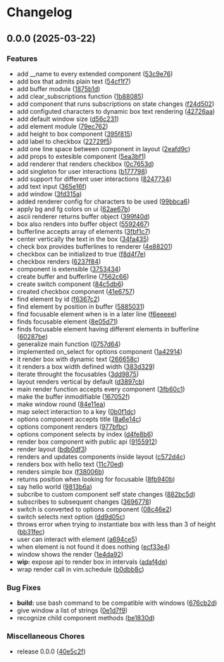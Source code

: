 # Changelog

## 0.0.0 (2025-03-22)


### Features

* add __name to every extended component ([53c9e76](https://github.com/rcasia/ascii-ui.nvim/commit/53c9e76b123247419d6c187403a35b78d2e2f310))
* add box that admits plain text ([54cf1f7](https://github.com/rcasia/ascii-ui.nvim/commit/54cf1f73b880c78fe7a99b47d0512abd6098d59b))
* add buffer module ([1875b1d](https://github.com/rcasia/ascii-ui.nvim/commit/1875b1db8cd9dad6bc7fe561d7659319351bcf90))
* add clear_subscriptions function ([1b88085](https://github.com/rcasia/ascii-ui.nvim/commit/1b880851262b72ae9df14cf7d941cb72670eb260))
* add component that runs subscriptions on state changes ([f24d502](https://github.com/rcasia/ascii-ui.nvim/commit/f24d50251fec80729f763d4f9517b1513a308cde))
* add configuted characters to dynamic box text rendering ([42726aa](https://github.com/rcasia/ascii-ui.nvim/commit/42726aaef5c810f5f6183c80022b229bdd19c7d1))
* add default window size ([d56c231](https://github.com/rcasia/ascii-ui.nvim/commit/d56c231bd9b4c473690752bca1a893b62a3a7b03))
* add element module ([79ec762](https://github.com/rcasia/ascii-ui.nvim/commit/79ec76211150d94a5e4b7c6b5ed21143062a1cb1))
* add height to box component ([395f815](https://github.com/rcasia/ascii-ui.nvim/commit/395f8155d328ba817a777d784780bbeea54ba303))
* add label to checkbox ([22729f5](https://github.com/rcasia/ascii-ui.nvim/commit/22729f5e3ec4daccecc8b560f003c68a5b077ff1))
* add one line space between component in layout ([2eafd9c](https://github.com/rcasia/ascii-ui.nvim/commit/2eafd9c3ca1b9ef914ef0dea7b2946987991e088))
* add props to extesible component ([5ea3bf1](https://github.com/rcasia/ascii-ui.nvim/commit/5ea3bf18b6c74cc2931864baf2c0addcbc9fe622))
* add renderer that renders checkbox ([0c7653d](https://github.com/rcasia/ascii-ui.nvim/commit/0c7653d3bb07a00c2ace1b62ece9192b913fe423))
* add singleton for user interactions ([b177798](https://github.com/rcasia/ascii-ui.nvim/commit/b177798bc2c4f877bb2f51b560ac237c574e1e6e))
* add support for different user interactions ([8247734](https://github.com/rcasia/ascii-ui.nvim/commit/8247734912f3b33aa253722a9a0c6e4c7fbc0f2a))
* add text input ([365e16f](https://github.com/rcasia/ascii-ui.nvim/commit/365e16f12bafde615022b5209078d0cbdefb48f6))
* add window ([3fd315a](https://github.com/rcasia/ascii-ui.nvim/commit/3fd315a30a00c03464534d9c4835219e9d86b668))
* added renderer config for characters to be used ([99bbca6](https://github.com/rcasia/ascii-ui.nvim/commit/99bbca6ef7aa290ceef06505f59f650a83592e01))
* apply bg and fg colors on ui ([62ae67b](https://github.com/rcasia/ascii-ui.nvim/commit/62ae67b9b717e11cad8de51afd59d983204e1164))
* ascii renderer returns buffer object ([399f40d](https://github.com/rcasia/ascii-ui.nvim/commit/399f40d43e0f8cf3693672de8db2c3860044b72e))
* box also renders into buffer object ([5592467](https://github.com/rcasia/ascii-ui.nvim/commit/55924672900406e76aa02cb1706f6aae8f500de5))
* bufferline accepts array of elements ([3fbf1c7](https://github.com/rcasia/ascii-ui.nvim/commit/3fbf1c77f66743eb822d9de98b5b355bba66a09c))
* center vertically the text in the box ([34fa435](https://github.com/rcasia/ascii-ui.nvim/commit/34fa435ca8d5c70430b89cfcd2dbc9d1af960577))
* check box provides bufferlines to renderer ([4e88201](https://github.com/rcasia/ascii-ui.nvim/commit/4e88201d7e9af7477801c9f752b13dc03fccb91c))
* checkbox can be initialized to true ([f8d4f7e](https://github.com/rcasia/ascii-ui.nvim/commit/f8d4f7e67ea85f58cb1741bf751915431320e948))
* checkbox renders ([6237f84](https://github.com/rcasia/ascii-ui.nvim/commit/6237f84704d2717cc00555a42d3252a86794ea34))
* component is extensible ([3753434](https://github.com/rcasia/ascii-ui.nvim/commit/3753434ebee9dcb3a1467ec6be4fb50046ecc072))
* create buffer and bufferline ([7562c66](https://github.com/rcasia/ascii-ui.nvim/commit/7562c66ec0c6e22aaa5dafd44e7edaf1c8c00791))
* create switch component ([84c5db6](https://github.com/rcasia/ascii-ui.nvim/commit/84c5db62fc9b099388422445b32d6b5cb0978d28))
* created checkbox component ([41e6757](https://github.com/rcasia/ascii-ui.nvim/commit/41e6757ac6586ad952d190f54eb91d72f1ebd37d))
* find element by id ([f6367c2](https://github.com/rcasia/ascii-ui.nvim/commit/f6367c296b28e6ed1822589b4a7f2d0fa976be69))
* find element by position in buffer ([5885031](https://github.com/rcasia/ascii-ui.nvim/commit/58850313c71d59ae4891996637ad6afc31d58c4b))
* find focusable element when is in a later line ([f6eeeee](https://github.com/rcasia/ascii-ui.nvim/commit/f6eeeeed3508db6762717d12bd92ed48051853c0))
* finds focusable element ([8e05d71](https://github.com/rcasia/ascii-ui.nvim/commit/8e05d7135cdb5c8faac1580bff7befb4332c7479))
* finds focusable element having different elements in bufferline ([60287be](https://github.com/rcasia/ascii-ui.nvim/commit/60287beacae9e06d45112c3f08baf196c3462501))
* generalize main function ([0757d64](https://github.com/rcasia/ascii-ui.nvim/commit/0757d640c5d4bab68ade601ea84e76508949cec6))
* implemented on_select for options component ([1a42914](https://github.com/rcasia/ascii-ui.nvim/commit/1a429144959927cacd716e98bf4e6e2adf43039f))
* it render box with dynamic text ([266658c](https://github.com/rcasia/ascii-ui.nvim/commit/266658ce308c6b1d718da0fa29e8f46337ec577b))
* it renders a box width defined width ([383d329](https://github.com/rcasia/ascii-ui.nvim/commit/383d329c3575a8a345eaa5f4b7ae1f00c04ac555))
* iterate throught the focusables ([3dd9875](https://github.com/rcasia/ascii-ui.nvim/commit/3dd98758f8ff7c17a5fc0ca99337cecdf62b2956))
* layout renders vertical by default ([d3897cb](https://github.com/rcasia/ascii-ui.nvim/commit/d3897cb9b462251d797443102e9dd7cce76df73e))
* main render function accepts every component ([3fb60c1](https://github.com/rcasia/ascii-ui.nvim/commit/3fb60c1d22bdd9c3b1d37917e3dcebdcba4f819e))
* make the buffer inmodifiable ([167052f](https://github.com/rcasia/ascii-ui.nvim/commit/167052f17d0a255130ad10c3ff9447b31aa1afe0))
* make window round ([84e11ea](https://github.com/rcasia/ascii-ui.nvim/commit/84e11ea7a3909f0ee8672ffa9c34323a0876bfd5))
* map select interaction to a key ([0b0f1dc](https://github.com/rcasia/ascii-ui.nvim/commit/0b0f1dc837db23c2105ea28184360165ed06e460))
* options component accepts title ([8a6e14c](https://github.com/rcasia/ascii-ui.nvim/commit/8a6e14c12b2ff515c8b47569c042c87cae0a7d95))
* options component renders ([977bfbc](https://github.com/rcasia/ascii-ui.nvim/commit/977bfbce6efdc5cade58bc9566dd8860bbbe18cd))
* options component selects by index ([d4fe8b6](https://github.com/rcasia/ascii-ui.nvim/commit/d4fe8b659abbeb62977d0baa576dbc97d9692ba9))
* render box component with public api ([9155912](https://github.com/rcasia/ascii-ui.nvim/commit/9155912d946028c91dd3d96a733d0551e20ab9f7))
* render layout ([bdb0df3](https://github.com/rcasia/ascii-ui.nvim/commit/bdb0df3389226707deee1f2213cc19c48e82b2c4))
* renders and updates components inside layout ([c572d4c](https://github.com/rcasia/ascii-ui.nvim/commit/c572d4ca73e063236bba7e5e69d14b0a1da635f2))
* renders box with hello text ([11c70ed](https://github.com/rcasia/ascii-ui.nvim/commit/11c70ed8c2fbef7fe23ae6bd2428755008aa1bd0))
* renders simple box ([f38006b](https://github.com/rcasia/ascii-ui.nvim/commit/f38006bd1acf99b053db44c98e26a585559fbaaa))
* returns position when looking for focusable ([8fb940b](https://github.com/rcasia/ascii-ui.nvim/commit/8fb940bab0f0db064d546c9bd4611f2612249e7e))
* say hello world ([9813b6a](https://github.com/rcasia/ascii-ui.nvim/commit/9813b6aa8d3e4862464d9684e3438292b1006961))
* subcribe to custom component self state changes ([882bc5d](https://github.com/rcasia/ascii-ui.nvim/commit/882bc5dec2a283afa7ec43dd139b0f7202eca533))
* subscribes to subsequent changes ([3696778](https://github.com/rcasia/ascii-ui.nvim/commit/369677893e4699cf3fd020c9959912dc6c1c429d))
* switch is converted to options component ([08c46e2](https://github.com/rcasia/ascii-ui.nvim/commit/08c46e27809427fa04e74aafa77a3807250c8546))
* switch selects next option ([dd9d05c](https://github.com/rcasia/ascii-ui.nvim/commit/dd9d05c26b7e9fcdaf577b7d1dcc4b17e3c1fdcb))
* throws error when trying to instantiate box with less than 3 of height ([bb31fec](https://github.com/rcasia/ascii-ui.nvim/commit/bb31fec3f6b4820b653a54474de9521509d9e531))
* user can interact with element ([a694ce5](https://github.com/rcasia/ascii-ui.nvim/commit/a694ce5b1a7a78df5971b1415377512fb54f0c4c))
* when element is not found it does nothing ([ecf33e4](https://github.com/rcasia/ascii-ui.nvim/commit/ecf33e4d9e5b5491f262a918040e250af64d4eb5))
* window shows the render ([1e4da92](https://github.com/rcasia/ascii-ui.nvim/commit/1e4da92767dd740e65ab17d59de7c45e05d41b7d))
* **wip:** expose api to render box in intervals ([adaf4de](https://github.com/rcasia/ascii-ui.nvim/commit/adaf4de0f07c38ae748093d8dfc7448cbcda5726))
* wrap render call in vim.schedule ([b0dbb8c](https://github.com/rcasia/ascii-ui.nvim/commit/b0dbb8ce40a4652500697c92598e04a8a0fb7880))


### Bug Fixes

* **build:** use bash command to be compatible with windows ([676cb2d](https://github.com/rcasia/ascii-ui.nvim/commit/676cb2da0129fa496cc1f5205f027031139517eb))
* give window a list of strings ([0e1d7f9](https://github.com/rcasia/ascii-ui.nvim/commit/0e1d7f9cfb56637de1081895544d3fa9992be001))
* recognize child component methods ([be1830d](https://github.com/rcasia/ascii-ui.nvim/commit/be1830d94ea0b4e7f246502c60ff1f4713dab145))


### Miscellaneous Chores

* release 0.0.0 ([40e5c2f](https://github.com/rcasia/ascii-ui.nvim/commit/40e5c2f5f2e065c9520fd6f841d8f57ef8a536cf))
